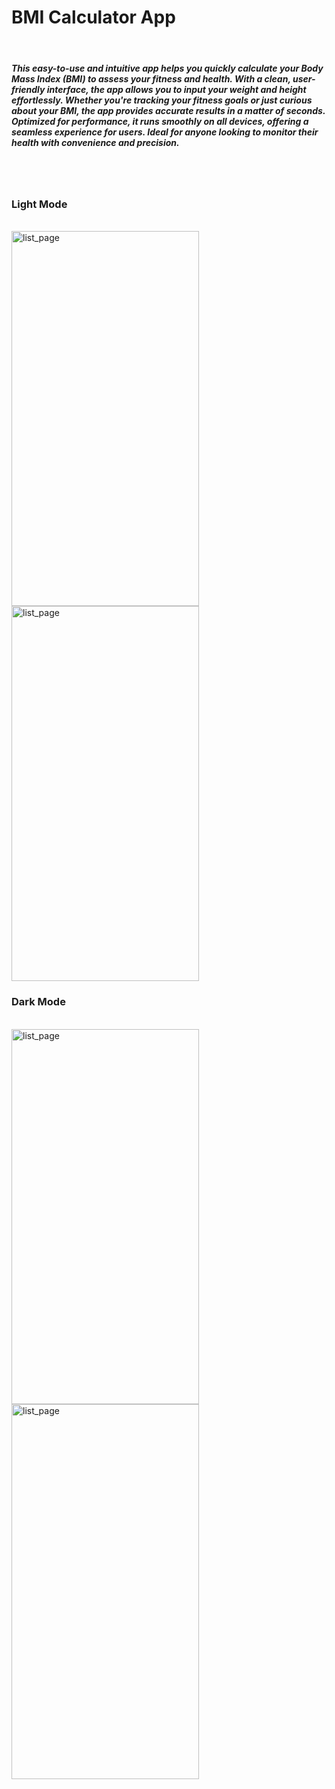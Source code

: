 <h1>BMI Calculator App</h1> <br>

<h5>
This easy-to-use and intuitive app helps you quickly calculate your Body Mass Index (BMI) to assess your fitness and health. With a clean, user-friendly interface, the app allows you to input your weight and height effortlessly. Whether you're tracking your fitness goals or just curious about your BMI, the app provides accurate results in a matter of seconds. Optimized for performance, it runs smoothly on all devices, offering a seamless experience for users. Ideal for anyone looking to monitor their health with convenience and precision.
</h5> <br><br>


<h3>Light Mode</h3>  <br>
<img src="https://github.com/user-attachments/assets/be21f21c-c76e-4d9e-8a15-5e77f6a7e14b" alt="list_page" width="300" height="600"/>
<img src="https://github.com/user-attachments/assets/5640d4e2-d112-491f-a51e-f44fb931cc40" alt="list_page" width="300" height="600"/> <br>


<h3>Dark Mode</h3>  <br>
<img src="https://github.com/user-attachments/assets/8903a8c0-726a-44dd-bcbf-55ef3a61b4c5" alt="list_page" width="300" height="600"/>
<img src="https://github.com/user-attachments/assets/d5967969-ae6b-4c55-b1f9-cc30dacdb046" alt="list_page" width="300" height="600"/> <br>

